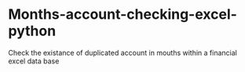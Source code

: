 # Months-account-checking-excel-python
Check the existance of duplicated account in mouths within a financial excel data base
